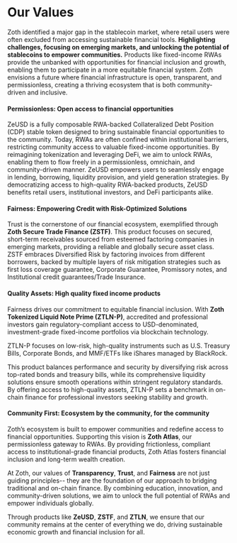 # Our Values

Zoth identified a major gap in the stablecoin market, where retail users were often excluded from accessing sustainable financial tools. **Highlighting challenges, focusing on emerging markets, and unlocking the potential of stablecoins to empower communities.** Products like fixed-income RWAs provide the unbanked with opportunities for financial inclusion and growth, enabling them to participate in a more equitable financial system. Zoth envisions a future where financial infrastructure is open, transparent, and permissionless, creating a thriving ecosystem that is both community-driven and inclusive.

#### Permissionless: Open access to financial opportunities

ZeUSD is a fully composable RWA-backed Collateralized Debt Position (CDP) stable token designed to bring sustainable financial opportunities to the community. Today, RWAs are often confined within institutional barriers, restricting community access to valuable fixed-income opportunities. By reimagining tokenization and leveraging DeFi, we aim to unlock RWAs, enabling them to flow freely in a permissionless, omnichain, and community-driven manner. ZeUSD empowers users to seamlessly engage in lending, borrowing, liquidity provision, and yield generation strategies. By democratizing access to high-quality RWA-backed products, ZeUSD benefits retail users, institutional investors, and DeFi participants alike.

#### Fairness: Empowering Credit with Risk-Optimized Solutions

Trust is the cornerstone of our financial ecosystem, exemplified through **Zoth Secure Trade Finance (ZSTF)**. This product focuses on secured, short-term receivables sourced from esteemed factoring companies in emerging markets, providing a reliable and globally secure asset class. ZSTF embraces Diversified Risk by factoring invoices from different borrowers, backed by multiple layers of risk mitigation strategies such as first loss coverage guarantee, Corporate Guarantee, Promissory notes, and Institutional credit guarantees/Trade Insurance.

#### Quality Assets: High quality fixed income products

Fairness drives our commitment to equitable financial inclusion. With **Zoth Tokenized Liquid Note Prime (ZTLN-P)**, accredited and professional investors gain regulatory-compliant access to USD-denominated, investment-grade fixed-income portfolios via blockchain technology.

ZTLN-P focuses on low-risk, high-quality instruments such as U.S. Treasury Bills, Corporate Bonds, and MMF/ETFs like iShares managed by BlackRock.

This product balances performance and security by diversifying risk across top-rated bonds and treasury bills, while its comprehensive liquidity solutions ensure smooth operations within stringent regulatory standards. By offering access to high-quality assets, ZTLN-P sets a benchmark in on-chain finance for professional investors seeking stability and growth.

#### Community First: Ecosystem by the community, for the community

Zoth’s ecosystem is built to empower communities and redefine access to financial opportunities. Supporting this vision is **Zoth Atlas**, our permissionless gateway to RWAs. By providing frictionless, compliant access to institutional-grade financial products, Zoth Atlas fosters financial inclusion and long-term wealth creation.

At Zoth, our values of **Transparency**, **Trust**, and **Fairness** are not just guiding principles-- they are the foundation of our approach to bridging traditional and on-chain finance. By combining education, innovation, and community-driven solutions, we aim to unlock the full potential of RWAs and empower individuals globally.

Through products like **ZeUSD**, **ZSTF**, and **ZTLN**, we ensure that our community remains at the center of everything we do, driving sustainable economic growth and financial inclusion for all.
